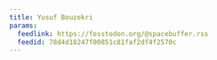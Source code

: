 ```yaml
---
title: Yusuf Bouzekri
params:
  feedlink: https://fosstodon.org/@spacebuffer.rss
  feedid: 78d4d18247f00851c81faf2df4f2570c
---
```

